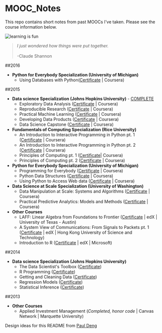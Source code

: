 MOOC_Notes
==========

This repo contains short notes from past MOOCs I've taken.  Please see the course information below.

![learning is fun](http://blogldc.s3.amazonaws.com/wp-content/uploads/2015/05/2015_05_05_LearningCultureHero.jpeg)

<blockquote><i>I just wondered how things were put together.</i><br><br>-Claude Shannon</blockquote>

##2016

- **Python for Everybody Specialization (University of Michigan)**
    - Using Databases with Python([Certificate](https://www.coursera.org/account/accomplishments/certificate/E6L7L4QSY8QZ) | Coursera)

##2015

- **Data science Specialization (Johns Hopkins University)** - [COMPLETE](https://www.coursera.org/account/accomplishments/specialization/certificate/CKRWA7MY3KEC)
    - Exploratory Data Analysis ([Certificate](https://www.coursera.org/account/accomplishments/verify/P37F6XKM9L) | Coursera)
    - Reproducible Research ([Certificate](https://www.coursera.org/account/accomplishments/records/NGmcXSU4T4RDzfMg) | Coursera)
    - Practical Machine Learning ([Certificate](https://www.coursera.org/account/accomplishments/verify/SP9KP624WW) | Coursera)
    - Developing Data Products ([Certificate](https://www.coursera.org/account/accomplishments/verify/9E6KJZ7UB8) | Coursera)
    - Data Science Capstone ([Certificate](https://www.coursera.org/account/accomplishments/verify/B2EHGL8NZX) | Coursera)
- **Fundamentals of Computing Specialization (Rice University)**
    - An Introduction to Interactive Programming in Python pt. 1 ([Certificate](https://www.coursera.org/account/accomplishments/records/HxeBDc7hXy76E7ak) | Coursera)
    - An Introduction to Interactive Programming in Python pt. 2 ([Certificate](https://www.coursera.org/account/accomplishments/records/sCxB78Unc3m8gXKu) | Coursera)
    - Principles of Computing pt. 1 ([Certificate](https://www.coursera.org/account/accomplishments/certificate/U95XPWX26T)| Coursera)
    - Principles of Computing pt. 2 ([Certificate](https://www.coursera.org/account/accomplishments/certificate/MA5G4WZ2EL) | Coursera)
- **Python for Everybody Specialization (University of Michigan)**
    - Programming for Everybody ([Certificate](https://www.coursera.org/account/accomplishments/records/5cnR5MueTmUyd9su) | Coursera)
    - Python Data Structures ([Certificate](https://www.coursera.org/account/accomplishments/records/5cnR5MueTmUyd9su) | Coursera)
    - Using Python to Access Web data ([Certificate](https://www.coursera.org/account/accomplishments/certificate/WHDRDUSQL7U5) | Coursera)
- **Data Science at Scale Specialization (University of Washington)**
    - Data Manipulation at Scale: Systems and Algorithms ([Certificate](https://www.coursera.org/account/accomplishments/records/42R7X6QSH9KM) | Coursera)
    - Practical Predictive Analytics: Models and Methods ([Certificate](https://www.coursera.org/account/accomplishments/certificate/V3UYFHTH3UXH) | Coursera)
- **Other Courses**
    - LAFF: Linear Algebra from Foundations to Frontier ([Certificate](https://s3.amazonaws.com/verify.edx.org/downloads/937296a00ddc4073b68603292e8533c0/Certificate.pdf) | edX | University of Texas - Austin)
    - A System View of Communications: From Signals to Packets pt. 1 ([Certificate](https://courses.edx.org/certificates/5639945970ec4e3990edb12110d9f7f4) | edX | Hong Kong University of Science and Technology)
    - Introduction to R ([Certificate](https://s3.amazonaws.com/verify.edx.org/downloads/1654867eea684fbd94c9f8ada1f2d424/Certificate.pdf) | edX | Microsoft)

##2014

- **Data science Specialization (Johns Hopkins University)**
    - The Data Scientist's Toolbox ([Certificate](https://www.coursera.org/account/accomplishments/verify/QVLHQW4UZL)) 
    - R Programming ([Certificate](https://www.coursera.org/account/accomplishments/verify/XXP2B8WJGC))
    - Getting and Cleaning Data ([Certificate](https://www.coursera.org/account/accomplishments/verify/73DJG32YZS))
    - Regression Models ([Certificate](https://www.coursera.org/account/accomplishments/verify/NEF8H2HRCM))
    - Statistical Inference ([Certificate](https://www.coursera.org/account/accomplishments/verify/KABHFX5GXX))

##2013

- **Other Courses**
    - Applied Investment Management (*Completed, honor code* | Canvas Network | Marquette University)

Design ideas for this README from [Paul Deng](https://github.com/pauldeng/MOOC)
